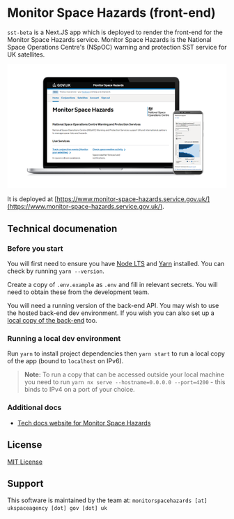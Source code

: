 # Monitor Space Hazards (front-end)
`sst-beta` is a Next.JS app which is deployed to render the front-end for the Monitor Space Hazards service. Monitor Space Hazards is the National Space Operations Centre's (NSpOC) warning and protection SST service for UK satellites.

![Screenshot of Monitor Space Hazards homepage](README-screenshot.png)

It is deployed at [https://www.monitor-space-hazards.service.gov.uk/](https://www.monitor-space-hazards.service.gov.uk/).

## Technical documenation

### Before you start
You will first need to ensure you have [Node LTS](https://nodejs.org/en/download/) and [Yarn](https://yarnpkg.com/getting-started/install) installed. You can check by running `yarn --version`.

Create a copy of `.env.example` as `.env` and fill in relevant secrets. You will need to obtain these from the development team.

You will need a running version of the back-end API. You may wish to use the hosted back-end dev environment. If you wish you can also set up a [local copy of the back-end](https://github.com/UKSpaceAgency/sst-beta-python-backend) too.

### Running a local dev environment
Run `yarn` to install project dependencies then `yarn start` to run a local copy of the app (bound to `localhost` on IPv6).

> **Note:**
> To run a copy that can be accessed outside your local machine you need to run `yarn nx serve --hostname=0.0.0.0 --port=4200` - this binds to IPv4 on a port of your choice.

### Additional docs
* [Tech docs website for Monitor Space Hazards](https://mys-tech-docs.onrender.com/)

## License
[MIT License](LICENSE)

## Support
This software is maintained by the team at:  `monitorspacehazards [at] ukspaceagency [dot] gov [dot] uk`
